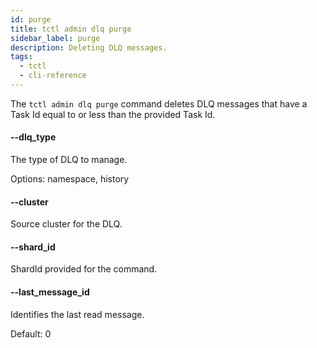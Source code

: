 ```yaml
---
id: purge
title: tctl admin dlq purge
sidebar_label: purge
description: Deleting DLQ messages.
tags:
  - tctl
  - cli-reference
---
```


The `tctl admin dlq purge` command deletes DLQ messages that have a Task Id equal to or less than the provided Task Id.

#### --dlq_type

The type of DLQ to manage.

Options: namespace, history

#### --cluster

Source cluster for the DLQ.

#### --shard_id

ShardId provided for the command.

#### --last_message_id

Identifies the last read message.

Default: 0

